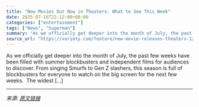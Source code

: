 ```yaml
---
title: "New Movies Out Now in Theaters: What to See This Week"
date: 2025-07-16T22:12:00+08:00
categories: ["entertainment"]
tags: ["News", "Superman"]
summary: "As we officially get deeper into the month of July, the past few weeks have been filled with summer blockbusters and independent films for audiences to discover. From singing Smurfs to Gen Z slashers,"
source_url: "https://variety.com/feature/new-movie-releases-theaters-1235718020/"
---
```


As we officially get deeper into the month of July, the past few weeks have been filled with summer blockbusters and independent films for audiences to discover. From singing Smurfs to Gen Z slashers, this season is full of blockbusters for everyone to watch on the big screen for the next few weeks.&#160; The widest [&#8230;]

---

*来源: [原文链接](https://variety.com/feature/new-movie-releases-theaters-1235718020/)*
